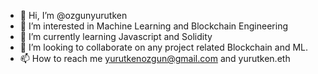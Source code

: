 - 👋 Hi, I’m @ozgunyurutken
- 👀 I’m interested in Machine Learning and Blockchain Engineering
- 🌱 I’m currently learning Javascript and Solidity
- 💞️ I’m looking to collaborate on any project related Blockchain and ML.
- 📫 How to reach me yurutkenozgun@gmail.com and yurutken.eth

<!---
ozgunyurutken/ozgunyurutken is a ✨ special ✨ repository because its `README.md` (this file) appears on your GitHub profile.
You can click the Preview link to take a look at your changes.
--->
